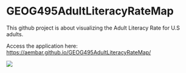 # GEOG495AdultLiteracyRateMap
This github project is about visualizing the Adult Literacy Rate for U.S adults. 

Access the application here: https://aembar.github.io/GEOG495AdultLiteracyRateMap/

![](imgs/Screen%Shot%2021-12-09%at%5.59.48%PM.png)

